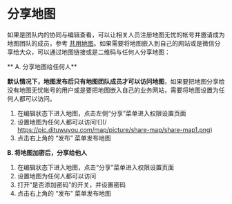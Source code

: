 # 分享地图

如果是团队内的协同与编辑查看，可以让相关人员注册地图无忧的帐号并邀请成为地图团队的成员，参考 [共用地图](/map-permissions.html)。如果需要将地图嵌入到自己的网站或是微信分享给大众，可以通过地图链接或是二维码与任何人分享地图：

** A. 分享地图给任何人**

**默认情况下，地图发布后只有地图团队成员才可以访问地图**，如果要把地图分享给没有地图无忧帐号的用户或是要把地图嵌入自己的业务网站，需要将地图设置为任何人都可以访问。

1. 在编辑状态下进入地图，点击左侧“分享”菜单进入权限设置页面
2. 设置地图为任何人都可以访问![](/ https://pic.dituwuyou.com/map/picture/share-map/share-map1.png)  
3. 点击右上角的 “发布” 菜单发布地图

**B. 将地图加密后，分享给他人**

1. 在编辑状态下进入地图，点击“分享”菜单进入权限设置页面
2. 设置地图为任何人都可以访问
3. 打开“是否添加密码”的开关，并设置密码
4. 点击右上角的 “发布" 菜单发布地图



